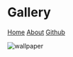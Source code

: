 # Gallery
[Home](/)
[About](/about/)
[Github](https://github.com/terryz95)

![wallpaper](/wallpaper.jpg)
<img :src="$withBase('/wallpaper2.jpg')" width="100%" />
